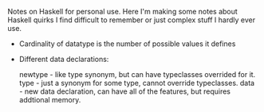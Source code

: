 Notes on Haskell for personal use.
Here I'm making some notes about Haskell quirks I find difficult to remember or just complex stuff I hardly ever use.

- Cardinality of datatype is the number of possible values it defines

- Different data declarations:

  newtype - like type synonym, but can have typeclasses overrided for it.
  type - just a synonym for some type, cannot override typeclasses.
  data - new data declaration, can have all of the features, but requires addtional memory.
